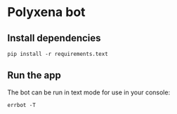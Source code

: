 # Polyxena bot

## Install dependencies

`pip install -r requirements.text`

## Run the app

The bot can be run in text mode for use in your console:

`errbot -T`
